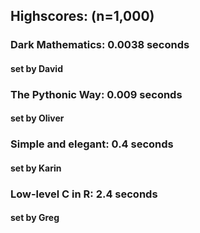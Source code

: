 ## Highscores: (n=1,000) ##

### Dark Mathematics: **0.0038 seconds** ###
#### set by David ####

### The Pythonic Way: **0.009 seconds** ###
#### set by Oliver ####

### Simple and elegant: **0.4 seconds** ###
#### set by Karin ####

### Low-level C in R: **2.4 seconds** ###
#### set by Greg ####
